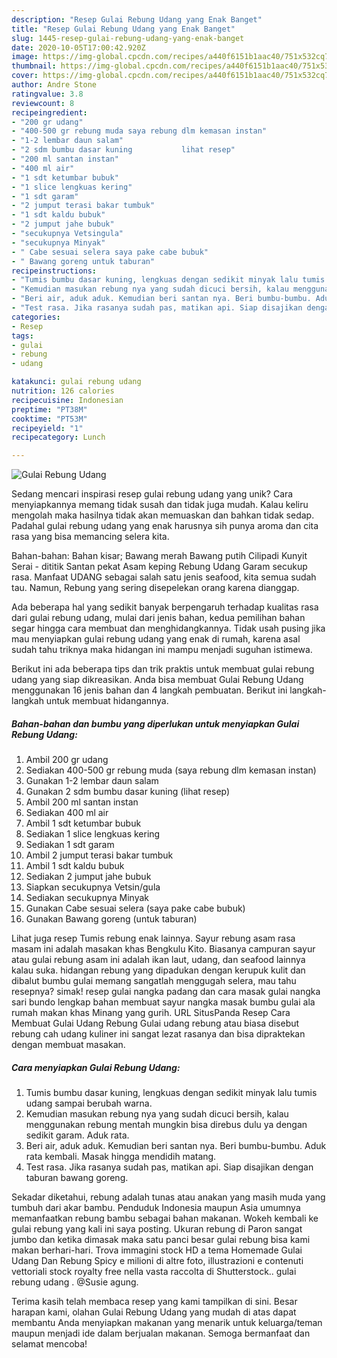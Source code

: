 ```yaml
---
description: "Resep Gulai Rebung Udang yang Enak Banget"
title: "Resep Gulai Rebung Udang yang Enak Banget"
slug: 1445-resep-gulai-rebung-udang-yang-enak-banget
date: 2020-10-05T17:00:42.920Z
image: https://img-global.cpcdn.com/recipes/a440f6151b1aac40/751x532cq70/gulai-rebung-udang-foto-resep-utama.jpg
thumbnail: https://img-global.cpcdn.com/recipes/a440f6151b1aac40/751x532cq70/gulai-rebung-udang-foto-resep-utama.jpg
cover: https://img-global.cpcdn.com/recipes/a440f6151b1aac40/751x532cq70/gulai-rebung-udang-foto-resep-utama.jpg
author: Andre Stone
ratingvalue: 3.8
reviewcount: 8
recipeingredient:
- "200 gr udang"
- "400-500 gr rebung muda saya rebung dlm kemasan instan"
- "1-2 lembar daun salam"
- "2 sdm bumbu dasar kuning           lihat resep"
- "200 ml santan instan"
- "400 ml air"
- "1 sdt ketumbar bubuk"
- "1 slice lengkuas kering"
- "1 sdt garam"
- "2 jumput terasi bakar tumbuk"
- "1 sdt kaldu bubuk"
- "2 jumput jahe bubuk"
- "secukupnya Vetsingula"
- "secukupnya Minyak"
- " Cabe sesuai selera saya pake cabe bubuk"
- " Bawang goreng untuk taburan"
recipeinstructions:
- "Tumis bumbu dasar kuning, lengkuas dengan sedikit minyak lalu tumis udang sampai berubah warna."
- "Kemudian masukan rebung nya yang sudah dicuci bersih, kalau menggunakan rebung mentah mungkin bisa direbus dulu ya dengan sedikit garam. Aduk rata."
- "Beri air, aduk aduk. Kemudian beri santan nya. Beri bumbu-bumbu. Aduk rata kembali. Masak hingga mendidih matang."
- "Test rasa. Jika rasanya sudah pas, matikan api. Siap disajikan dengan taburan bawang goreng."
categories:
- Resep
tags:
- gulai
- rebung
- udang

katakunci: gulai rebung udang 
nutrition: 126 calories
recipecuisine: Indonesian
preptime: "PT38M"
cooktime: "PT53M"
recipeyield: "1"
recipecategory: Lunch

---
```



![Gulai Rebung Udang](https://img-global.cpcdn.com/recipes/a440f6151b1aac40/751x532cq70/gulai-rebung-udang-foto-resep-utama.jpg)

Sedang mencari inspirasi resep gulai rebung udang yang unik? Cara menyiapkannya memang tidak susah dan tidak juga mudah. Kalau keliru mengolah maka hasilnya tidak akan memuaskan dan bahkan tidak sedap. Padahal gulai rebung udang yang enak harusnya sih punya aroma dan cita rasa yang bisa memancing selera kita.

Bahan-bahan: Bahan kisar; Bawang merah Bawang putih Cilipadi Kunyit Serai - dititik Santan pekat Asam keping Rebung Udang Garam secukup rasa. Manfaat UDANG sebagai salah satu jenis seafood, kita semua sudah tau. Namun, Rebung yang sering disepelekan orang karena dianggap.

Ada beberapa hal yang sedikit banyak berpengaruh terhadap kualitas rasa dari gulai rebung udang, mulai dari jenis bahan, kedua pemilihan bahan segar hingga cara membuat dan menghidangkannya. Tidak usah pusing jika mau menyiapkan gulai rebung udang yang enak di rumah, karena asal sudah tahu triknya maka hidangan ini mampu menjadi suguhan istimewa.


Berikut ini ada beberapa tips dan trik praktis untuk membuat gulai rebung udang yang siap dikreasikan. Anda bisa membuat Gulai Rebung Udang menggunakan 16 jenis bahan dan 4 langkah pembuatan. Berikut ini langkah-langkah untuk membuat hidangannya.

<!--inarticleads1-->

##### Bahan-bahan dan bumbu yang diperlukan untuk menyiapkan Gulai Rebung Udang:

1. Ambil 200 gr udang
1. Sediakan 400-500 gr rebung muda (saya rebung dlm kemasan instan)
1. Gunakan 1-2 lembar daun salam
1. Gunakan 2 sdm bumbu dasar kuning           (lihat resep)
1. Ambil 200 ml santan instan
1. Sediakan 400 ml air
1. Ambil 1 sdt ketumbar bubuk
1. Sediakan 1 slice lengkuas kering
1. Sediakan 1 sdt garam
1. Ambil 2 jumput terasi bakar tumbuk
1. Ambil 1 sdt kaldu bubuk
1. Sediakan 2 jumput jahe bubuk
1. Siapkan secukupnya Vetsin/gula
1. Sediakan secukupnya Minyak
1. Gunakan  Cabe sesuai selera (saya pake cabe bubuk)
1. Gunakan  Bawang goreng (untuk taburan)


Lihat juga resep Tumis rebung enak lainnya. Sayur rebung asam rasa masam ini adalah masakan khas Bengkulu Kito. Biasanya campuran sayur atau gulai rebung asam ini adalah ikan laut, udang, dan seafood lainnya kalau suka. hidangan rebung yang dipadukan dengan kerupuk kulit dan dibalut bumbu gulai memang sangatlah menggugah selera, mau tahu resepnya? simak! resep gulai nangka padang dan cara masak gulai nangka sari bundo lengkap bahan membuat sayur nangka masak bumbu gulai ala rumah makan khas Minang yang gurih. URL SitusPanda Resep Cara Membuat Gulai Udang Rebung Gulai udang rebung atau biasa disebut rebung cah udang kuliner ini sangat lezat rasanya dan bisa dipraktekan dengan membuat masakan. 

<!--inarticleads2-->

##### Cara menyiapkan Gulai Rebung Udang:

1. Tumis bumbu dasar kuning, lengkuas dengan sedikit minyak lalu tumis udang sampai berubah warna.
1. Kemudian masukan rebung nya yang sudah dicuci bersih, kalau menggunakan rebung mentah mungkin bisa direbus dulu ya dengan sedikit garam. Aduk rata.
1. Beri air, aduk aduk. Kemudian beri santan nya. Beri bumbu-bumbu. Aduk rata kembali. Masak hingga mendidih matang.
1. Test rasa. Jika rasanya sudah pas, matikan api. Siap disajikan dengan taburan bawang goreng.


Sekadar diketahui, rebung adalah tunas atau anakan yang masih muda yang tumbuh dari akar bambu. Penduduk Indonesia maupun Asia umumnya memanfaatkan rebung bambu sebagai bahan makanan. Wokeh kembali ke gulai rebung yang kali ini saya posting. Ukuran rebung di Paron sangat jumbo dan ketika dimasak maka satu panci besar gulai rebung bisa kami makan berhari-hari. Trova immagini stock HD a tema Homemade Gulai Udang Dan Rebung Spicy e milioni di altre foto, illustrazioni e contenuti vettoriali stock royalty free nella vasta raccolta di Shutterstock.. gulai rebung udang . @Susie agung. 

Terima kasih telah membaca resep yang kami tampilkan di sini. Besar harapan kami, olahan Gulai Rebung Udang yang mudah di atas dapat membantu Anda menyiapkan makanan yang menarik untuk keluarga/teman maupun menjadi ide dalam berjualan makanan. Semoga bermanfaat dan selamat mencoba!
